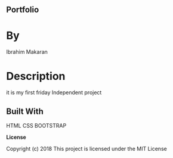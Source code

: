 ## Portfolio

# By

Ibrahim Makaran

# Description

it is my first friday Independent project


## Built With


HTML CSS BOOTSTRAP

**License**

  Copyright (c) 2018 This project is licensed under the MIT License
